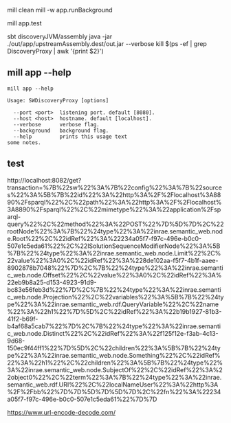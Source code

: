 
mill clean
mill -w app.runBackground

mill app.test

sbt discoveryJVM/assembly
java -jar ./out/app/upstreamAssembly.dest/out.jar --verbose
kill $(ps -ef | grep DiscoveryProxy | awk '{print $2}')

## mill app --help

```mill app --help```
```
Usage: SWDiscoveryProxy [options]

  --port <port>  listening port. default [8080].
  --host <host>  hostname. default [localhost].
  --verbose      verbose flag.
  --background   background flag.
  --help         prints this usage text
some notes.

```

## test

http://localhost:8082/get?transaction=%7B%22sw%22%3A%7B%22config%22%3A%7B%22sources%22%3A%5B%7B%22id%22%3A%22http%3A%2F%2Flocalhost%3A8890%2Fsparql%22%2C%22path%22%3A%22http%3A%2F%2Flocalhost%3A8890%2Fsparql%22%2C%22mimetype%22%3A%22application%2Fsparql-query%22%2C%22method%22%3A%22POST%22%7D%5D%7D%2C%22rootNode%22%3A%7B%22%24type%22%3A%22inrae.semantic_web.node.Root%22%2C%22idRef%22%3A%22234a05f7-f97c-496e-b0c0-507e1c5eda61%22%2C%22lSolutionSequenceModifierNode%22%3A%5B%7B%22%24type%22%3A%22inrae.semantic_web.node.Limit%22%2C%22value%22%3A0%2C%22idRef%22%3A%228de102aa-f5f7-4b1f-aaee-8902878b7048%22%7D%2C%7B%22%24type%22%3A%22inrae.semantic_web.node.Offset%22%2C%22value%22%3A0%2C%22idRef%22%3A%22eb9b8a25-d153-4923-91d9-bc83e56feb3d%22%7D%2C%7B%22%24type%22%3A%22inrae.semantic_web.node.Projection%22%2C%22variables%22%3A%5B%7B%22%24type%22%3A%22inrae.semantic_web.rdf.QueryVariable%22%2C%22name%22%3A%22h1%22%7D%5D%2C%22idRef%22%3A%22b19b1927-81b3-41f2-b69f-b4af68a5cab7%22%7D%2C%7B%22%24type%22%3A%22inrae.semantic_web.node.Distinct%22%2C%22idRef%22%3A%22f125f12e-f3ab-4c13-9d68-150ec9f44ff1%22%7D%5D%2C%22children%22%3A%5B%7B%22%24type%22%3A%22inrae.semantic_web.node.Something%22%2C%22idRef%22%3A%22h1%22%2C%22children%22%3A%5B%7B%22%24type%22%3A%22inrae.semantic_web.node.SubjectOf%22%2C%22idRef%22%3A%22object0%22%2C%22term%22%3A%7B%22%24type%22%3A%22inrae.semantic_web.rdf.URI%22%2C%22localNameUser%22%3A%22http%3A%2F%2Fbb%22%7D%7D%5D%7D%5D%7D%2C%22fn%22%3A%22234a05f7-f97c-496e-b0c0-507e1c5eda61%22%7D%7D



https://www.url-encode-decode.com/